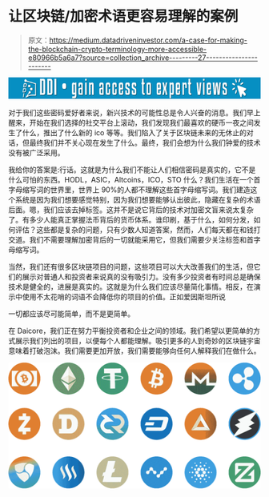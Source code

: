 # 让区块链/加密术语更容易理解的案例

> 原文：<https://medium.datadriveninvestor.com/a-case-for-making-the-blockchain-crypto-terminology-more-accessible-e80966b5a6a7?source=collection_archive---------27----------------------->

[![](img/13e997374d917bc91ad46ba4dea0f0dd.png)](http://www.track.datadriveninvestor.com/1B9E)

对于我们这些密码爱好者来说，新兴技术的可能性总是令人兴奋的消息。我们早上醒来，开始在我们选择的社交平台上滚动，我们发现我们最喜欢的硬币一夜之间发生了什么，推出了什么新的 ico 等等。我们陷入了关于区块链未来的无休止的对话，但最终我们并不关心现在发生了什么。最终，我们会想为什么我们钟爱的技术没有被广泛采用。

我给你的答案是:行话。这就是为什么我们不能让人们相信密码是真实的，它不是什么可怕的东西。HODL，ASIC，Altcoins，ICO，STO 什么？我们生活在一个首字母缩写词的世界里，世界上 90%的人都不理解这些首字母缩写词。我们建造这个系统是因为我们想要感觉特别，因为我们想要能够认出彼此，隐藏在复杂的术语后面。嗯，我们应该去掉标签。这并不是说它背后的技术对加密文盲来说太复杂了。有多少人能真正掌握法币背后的货币体系。谁印刷，基于什么，如何分发，如何评估？这些都是复杂的问题，只有少数人知道答案，然而，人们每天都在和钱打交道。我们不需要理解加密背后的一切就能采用它，但我们需要少关注标签和首字母缩写词。

当然，我们还有很多区块链项目的问题，这些项目可以大大改善我们的生活，但它们的展示对普通人和投资者来说真的没有吸引力。没有多少投资者有时间总是确保技术是健全的，进展是真实的。这就是为什么我们应该尽量简化事情。相反，在演示中使用不太花哨的词语不会降低你的项目的价值。正如爱因斯坦所说

一切都应该尽可能简单，而不是更简单。

在 Daicore，我们正在努力平衡投资者和企业之间的领域。我们希望以更简单的方式展示我们列出的项目，以便每个人都能理解。吸引更多的人到奇妙的区块链宇宙意味着打破泡沫。我们需要更加开放，我们需要能够向任何人解释我们在做什么。

![](img/c3e36b8784fde7428df4d5e28db91846.png)
